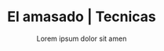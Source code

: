 ---
layout: culinary-blog-template/culinary-blog-techniques
identifier: techn1
page-image: technique-2.png #Imagen para redes sociales
title: El amasado | Tecnicas
subtitle: Lorem ipsum dolor sit amen
video: amasado.mp4
basic-info:
  name: El amasado, y sus dos finalidades
  primary-image:
    name: technique-2.png
    alt: Amasado
  url: 'techniques/amasado.html'
information:
  - name: 'El amasado tiene dos finalidades:'
    type: paragraph
  - name: 'Mezclar de forma homogénea: agua, harina, sal, levadura y   eventualmente mejoradores.'
    type: check
  - name: Trabajar esta mezcla a fin de airearla y hacerla flexible y  elástica.
    type: check
  - name: ¿Cómo se forma la masa?
    type: title 
  - name:  ' Durante la mezcla de los constituyentes, el agua moja las partículas de almidón y de glúten, las moléculas de glúten se asocian en fibras y aprisionan el almidón en sus "mallas". Es preciso que la harina contenga al menos un 7% de glúten para poder envolver en la masa todos los gránulos de almidón.
    
    La segunda etapa del amasado sirve para airear la masa y estirar el glúten a fin de suavizarlo (flexibilizarlo), las burbujas de aire se localizan sobre todo en la materia grasa de la harina. El aire constituye un 20% del volumen de la masa.
    
    La fermentación comienza durante el amasado, pero la masa en movimiento no permite observarlo.'
    type: paragraph
  - name: ¿Por qué la sal se añade 5 min antes de finalizar el amasado?
    type: subtitle
  - name: 'La sal tiene tendencia a apretar la masa y hacerla más dura.

            He aquí algunos consejos útiles:'
    type: parapraph
  - name: Si la masa está pegajosa al finalizar el amasado, mezclar la sal con un poco de harina o añadir 1 kg de harina a la masa 30 seg antes de finalizar el amasado.
    type: check
  - name: Si el aire aprisionado en la masa se escapa "chasqueando" insistentemente, detener el amasado, el glúten está bastante flexible.
    type: check
  - name: Si el amasado no ha durado demasiado tiempo, añadir productos susceptibles de mejorar la tenacidad del glúten (masa fermentada, mejoradores).
    type: check
  - name: Si durante el amasado, la masa se relaja, reducir la duración del mismo en algunos minutos
    type: check 
---